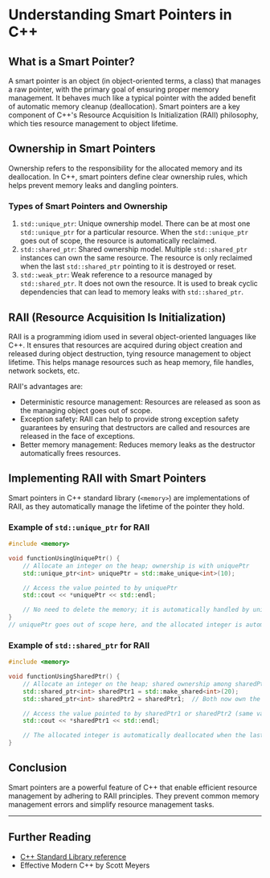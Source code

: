 
# Understanding Smart Pointers in C++

## What is a Smart Pointer?

A smart pointer is an object (in object-oriented terms, a class) that manages a raw pointer, with the primary goal of ensuring proper memory management. It behaves much like a typical pointer with the added benefit of automatic memory cleanup (deallocation). Smart pointers are a key component of C++'s Resource Acquisition Is Initialization (RAII) philosophy, which ties resource management to object lifetime.

## Ownership in Smart Pointers

Ownership refers to the responsibility for the allocated memory and its deallocation. In C++, smart pointers define clear ownership rules, which helps prevent memory leaks and dangling pointers.

### Types of Smart Pointers and Ownership

1. `std::unique_ptr`: Unique ownership model. There can be at most one `std::unique_ptr` for a particular resource. When the `std::unique_ptr` goes out of scope, the resource is automatically reclaimed.
2. `std::shared_ptr`: Shared ownership model. Multiple `std::shared_ptr` instances can own the same resource. The resource is only reclaimed when the last `std::shared_ptr` pointing to it is destroyed or reset.
3. `std::weak_ptr`: Weak reference to a resource managed by `std::shared_ptr`. It does not own the resource. It is used to break cyclic dependencies that can lead to memory leaks with `std::shared_ptr`.

## RAII (Resource Acquisition Is Initialization)

RAII is a programming idiom used in several object-oriented languages like C++. It ensures that resources are acquired during object creation and released during object destruction, tying resource management to object lifetime. This helps manage resources such as heap memory, file handles, network sockets, etc.

RAII's advantages are:

- Deterministic resource management: Resources are released as soon as the managing object goes out of scope.
- Exception safety: RAII can help to provide strong exception safety guarantees by ensuring that destructors are called and resources are released in the face of exceptions.
- Better memory management: Reduces memory leaks as the destructor automatically frees resources.

## Implementing RAII with Smart Pointers

Smart pointers in C++ standard library (`<memory>`) are implementations of RAII, as they automatically manage the lifetime of the pointer they hold.

### Example of `std::unique_ptr` for RAII

```cpp
#include <memory>

void functionUsingUniquePtr() {
    // Allocate an integer on the heap; ownership is with uniquePtr
    std::unique_ptr<int> uniquePtr = std::make_unique<int>(10);

    // Access the value pointed to by uniquePtr
    std::cout << *uniquePtr << std::endl;

    // No need to delete the memory; it is automatically handled by uniquePtr
}
// uniquePtr goes out of scope here, and the allocated integer is automatically deallocated
```

### Example of `std::shared_ptr` for RAII

```cpp
#include <memory>

void functionUsingSharedPtr() {
    // Allocate an integer on the heap; shared ownership among sharedPtrs
    std::shared_ptr<int> sharedPtr1 = std::make_shared<int>(20);
    std::shared_ptr<int> sharedPtr2 = sharedPtr1;  // Both now own the memory

    // Access the value pointed to by sharedPtr1 or sharedPtr2 (same value)
    std::cout << *sharedPtr1 << std::endl;

    // The allocated integer is automatically deallocated when the last shared_ptr is destroyed
}
```

## Conclusion

Smart pointers are a powerful feature of C++ that enable efficient resource management by adhering to RAII principles. They prevent common memory management errors and simplify resource management tasks.

---

## Further Reading

- [C++ Standard Library reference](https://en.cppreference.com/w/cpp/memory)
- Effective Modern C++ by Scott Meyers

